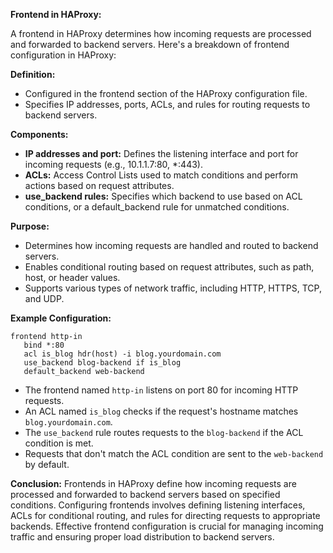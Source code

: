 **Frontend in HAProxy:**

A frontend in HAProxy determines how incoming requests are processed and forwarded to backend servers. Here's a breakdown of frontend configuration in HAProxy:

**Definition:**
- Configured in the frontend section of the HAProxy configuration file.
- Specifies IP addresses, ports, ACLs, and rules for routing requests to backend servers.

**Components:**
- **IP addresses and port:** Defines the listening interface and port for incoming requests (e.g., 10.1.1.7:80, *:443).
- **ACLs:** Access Control Lists used to match conditions and perform actions based on request attributes.
- **use_backend rules:** Specifies which backend to use based on ACL conditions, or a default_backend rule for unmatched conditions.

**Purpose:**
- Determines how incoming requests are handled and routed to backend servers.
- Enables conditional routing based on request attributes, such as path, host, or header values.
- Supports various types of network traffic, including HTTP, HTTPS, TCP, and UDP.

**Example Configuration:**
```
frontend http-in
   bind *:80
   acl is_blog hdr(host) -i blog.yourdomain.com
   use_backend blog-backend if is_blog
   default_backend web-backend
```
- The frontend named `http-in` listens on port 80 for incoming HTTP requests.
- An ACL named `is_blog` checks if the request's hostname matches `blog.yourdomain.com`.
- The `use_backend` rule routes requests to the `blog-backend` if the ACL condition is met.
- Requests that don't match the ACL condition are sent to the `web-backend` by default.

**Conclusion:**
Frontends in HAProxy define how incoming requests are processed and forwarded to backend servers based on specified conditions. Configuring frontends involves defining listening interfaces, ACLs for conditional routing, and rules for directing requests to appropriate backends. Effective frontend configuration is crucial for managing incoming traffic and ensuring proper load distribution to backend servers.